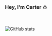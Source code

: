 ### Hey, I'm Carter ⛄️
&nbsp;&nbsp;&nbsp;&nbsp;

![GitHub stats](https://github-readme-stats.vercel.app/api?username=carteralbrecht&show_icons=false&hide=contribs,issues,stars&include_all_commits=true&bg_color=90,0EBDC1,FDE4F5&title_color=fff&text_color=fff)

<!-- [![Readme Card](https://github-readme-stats.vercel.app/api/pin/?username=carteralbrecht&repo=findme)](https://github.com/carteralbrecht/findme)

[![Readme Card](https://github-readme-stats.vercel.app/api/pin/?username=carteralbrecht&repo=pomodoro-timer)](https://github.com/carteralbrecht/pomodoro-timer) -->
